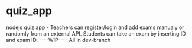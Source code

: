 # quiz_app

nodejs quiz app -
Teachers can register/login and add exams manualy or randomly from an external API.
Students can take an exam by inserting ID and exam ID.
----WIP----
All in dev-branch
